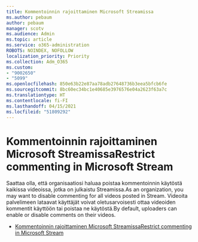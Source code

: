 ```yaml
---
title: Kommentoinnin rajoittaminen Microsoft Streamissa
ms.author: pebaum
author: pebaum
manager: scotv
ms.audience: Admin
ms.topic: article
ms.service: o365-administration
ROBOTS: NOINDEX, NOFOLLOW
localization_priority: Priority
ms.collection: Adm_O365
ms.custom:
- "9002650"
- "5099"
ms.openlocfilehash: 850e63b22e87aa78adb27648736b3eea5bfcb6fe
ms.sourcegitcommit: 8bc60ec34bc1e40685e3976576e04a2623f63a7c
ms.translationtype: HT
ms.contentlocale: fi-FI
ms.lasthandoff: 04/15/2021
ms.locfileid: "51809292"
---
```

# <a name="restrict-commenting-in-microsoft-stream"></a><span data-ttu-id="e7f75-102">Kommentoinnin rajoittaminen Microsoft Streamissa</span><span class="sxs-lookup"><span data-stu-id="e7f75-102">Restrict commenting in Microsoft Stream</span></span>

<span data-ttu-id="e7f75-103">Saattaa olla, että organisaatiosi haluaa poistaa kommentoinnin käytöstä kaikissa videoissa, jotka on julkaistu Streamissa.</span><span class="sxs-lookup"><span data-stu-id="e7f75-103">As an organization, you may want to disable commenting for all videos posted in Stream.</span></span> <span data-ttu-id="e7f75-104">Videoita palvelimeen lataavat käyttäjät voivat oletusarvoisesti ottaa videoiden kommentit käyttöön tai poistaa ne käytöstä.</span><span class="sxs-lookup"><span data-stu-id="e7f75-104">By default, uploaders can enable or disable comments on their videos.</span></span>

- [<span data-ttu-id="e7f75-105">Kommentoinnin rajoittaminen Microsoft Streamissa</span><span class="sxs-lookup"><span data-stu-id="e7f75-105">Restrict commenting in Microsoft Stream</span></span>](https://docs.microsoft.com/stream/portal-disable-comments)
